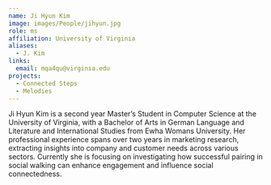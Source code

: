 ```yaml
---
name: Ji Hyun Kim
image: images/People/jihyun.jpg
role: ms
affiliation: University of Virginia
aliases:
  - J. Kim
links:
  email: mqa4qu@virginia.edu
projects:
  - Connected Steps
  - Melodies
---
```


Ji Hyun Kim is a second year Master’s Student in Computer Science at the University of Virginia, with a Bachelor of Arts in German Language and Literature and International Studies from Ewha Womans University. Her professional experience spans over two years in marketing research, extracting insights into company and customer needs across various sectors. Currently she is focusing on investigating how successful pairing in social walking can enhance engagement and influence social connectedness.
